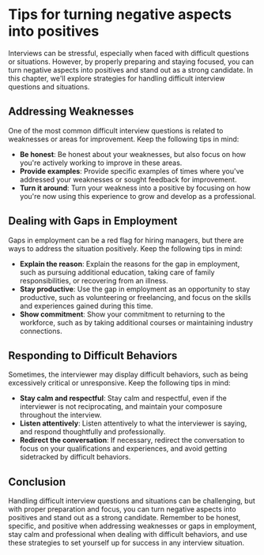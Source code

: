 Tips for turning negative aspects into positives
==================================================================================================================

Interviews can be stressful, especially when faced with difficult questions or situations. However, by properly preparing and staying focused, you can turn negative aspects into positives and stand out as a strong candidate. In this chapter, we'll explore strategies for handling difficult interview questions and situations.

Addressing Weaknesses
---------------------

One of the most common difficult interview questions is related to weaknesses or areas for improvement. Keep the following tips in mind:

* **Be honest**: Be honest about your weaknesses, but also focus on how you're actively working to improve in these areas.
* **Provide examples**: Provide specific examples of times where you've addressed your weaknesses or sought feedback for improvement.
* **Turn it around**: Turn your weakness into a positive by focusing on how you're now using this experience to grow and develop as a professional.

Dealing with Gaps in Employment
-------------------------------

Gaps in employment can be a red flag for hiring managers, but there are ways to address the situation positively. Keep the following tips in mind:

* **Explain the reason**: Explain the reasons for the gap in employment, such as pursuing additional education, taking care of family responsibilities, or recovering from an illness.
* **Stay productive**: Use the gap in employment as an opportunity to stay productive, such as volunteering or freelancing, and focus on the skills and experiences gained during this time.
* **Show commitment**: Show your commitment to returning to the workforce, such as by taking additional courses or maintaining industry connections.

Responding to Difficult Behaviors
---------------------------------

Sometimes, the interviewer may display difficult behaviors, such as being excessively critical or unresponsive. Keep the following tips in mind:

* **Stay calm and respectful**: Stay calm and respectful, even if the interviewer is not reciprocating, and maintain your composure throughout the interview.
* **Listen attentively**: Listen attentively to what the interviewer is saying, and respond thoughtfully and professionally.
* **Redirect the conversation**: If necessary, redirect the conversation to focus on your qualifications and experiences, and avoid getting sidetracked by difficult behaviors.

Conclusion
----------

Handling difficult interview questions and situations can be challenging, but with proper preparation and focus, you can turn negative aspects into positives and stand out as a strong candidate. Remember to be honest, specific, and positive when addressing weaknesses or gaps in employment, stay calm and professional when dealing with difficult behaviors, and use these strategies to set yourself up for success in any interview situation.
